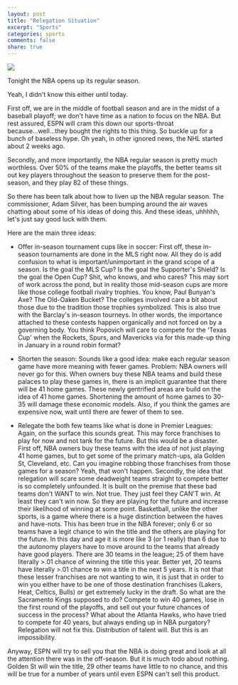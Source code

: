 ```yaml
---
layout: post
title: "Relegation Situation"
excerpt: "Sports"
categories: sports
comments: false
share: true
---
```


![](http://the18.com/sites/default/files/u18/NBA%20-%20PROREL_2.jpg)




Tonight the NBA opens up its regular season.


Yeah, I didn't know this either until today.



First off, we are in the middle of football season and are in the midst of a baseball playoff; we don't have time as a nation to focus on the NBA. But rest assured, ESPN will cram this down our sports-throat because...well...they bought the rights to this thing. So buckle up for a bunch of baseless hype. Oh yeah, in other ignored news, the NHL started about 2 weeks ago. 


Secondly, and more importantly, the NBA regular season is pretty much worthless. Over 50% of the teams make the playoffs, the better teams sit out key players throughout the season to preserve them for the post-season, and they play 82 of these things. 

So there has been talk about how to liven up the NBA regular season. The commissioner, Adam Silver, has been bumping around the air waves chatting about some of his ideas of doing this. And these ideas, uhhhhh, let's just say good luck with them.



Here are the main three ideas:

- Offer in-season tournament cups like in soccer: First off, these in-season tournaments are done in the MLS right now. All they do is add confusion to what is important/unimportant in the grand scope of a season. Is the goal the MLS Cup? Is the goal the Supporter's Shield? Is the goal the Open Cup? Shit, who knows, and who cares? This may sort of work across the pond, but in reality those mid-season cups are more like those college football rivalry trophies. You know, Paul Bunyan's Axe? The Old-Oaken Bucket? The colleges involved care a bit about those due to the tradition those trophies symbolized. This is also true with the Barclay's in-season tourneys. In other words, the importance attached to these contests happen organically and not forced on by a governing body. You think Popovich will care to compete for the 'Texas Cup' when the Rockets, Spurs, and Mavericks via for this made-up thing in January in a round robin format? 

- Shorten the season: Sounds like a good idea: make each regular season game have more meaning with fewer games. Problem: NBA owners will never go for this. When owners buy these NBA teams and build these palaces to play these games in, there is an implicit guarantee that there will be 41 home games. These newly gentrified areas are build on the idea of 41 home games. Shortening the amount of home games to 30-35 will damage these economic models. Also, if you think the games are expensive now, wait until there are fewer of them to see.


- Relegate the both few teams like what is done in Premier Leagues: Again, on the surface this sounds great. This may force franchises to play for now and not tank for the future. But this would be a disaster. First off, NBA owners buy these teams with the idea of not just playing 41 home games, but to get some of the primary match-ups, ala Golden St, Cleveland, etc. Can you imagine robbing those franchises from those games for a season? Yeah, that won't happen. Secondly, the idea that relegation will scare some deadweight teams straight to compete better is so completely unfounded. It is built on the premise that these bad teams don't WANT to win. Not true. They just feel they CAN'T win. At least they can't win now. So they are playing for the future and increase their likelihood of winning at some point. Basketball, unlike the other sports, is a game where there is a huge distinction between the haves and have-nots. This has been true in the NBA forever; only 6 or so teams have a legit chance to win the title and the others are playing for the future. In this day and age it is more like 3 (or 1 really) than 6 due to the autonomy players have to move around to the teams that already have good players. There are 30 teams in the league; 25 of them have literally >.01 chance of winning the title this year. Better yet, 20 teams have literally >.01 chance to win a title in the next 5 years. It is not that these lesser franchises are not wanting to win, it is just that in order to win you either have to be one of those destination franchises (Lakers, Heat, Celtics, Bulls) or get extremely lucky in the draft. So what are the Sacramento Kings supposed to do? Compete to win 40 games, lose in the first round of the playoffs, and sell out your future chances of success in the process? What about the Atlanta Hawks, who have tried to compete for 40 years, but always ending up in NBA purgatory? Relegation will not fix this. Distribution of talent will. But this is an impossibility.


Anyway, ESPN will try to sell you that the NBA is doing great and look at all the attention there was in the off-season. But it is much todo about nothing. Golden St will win the title, 29 other teams have little to no chance, and this will be true for a number of years until even ESPN can't sell this product.


